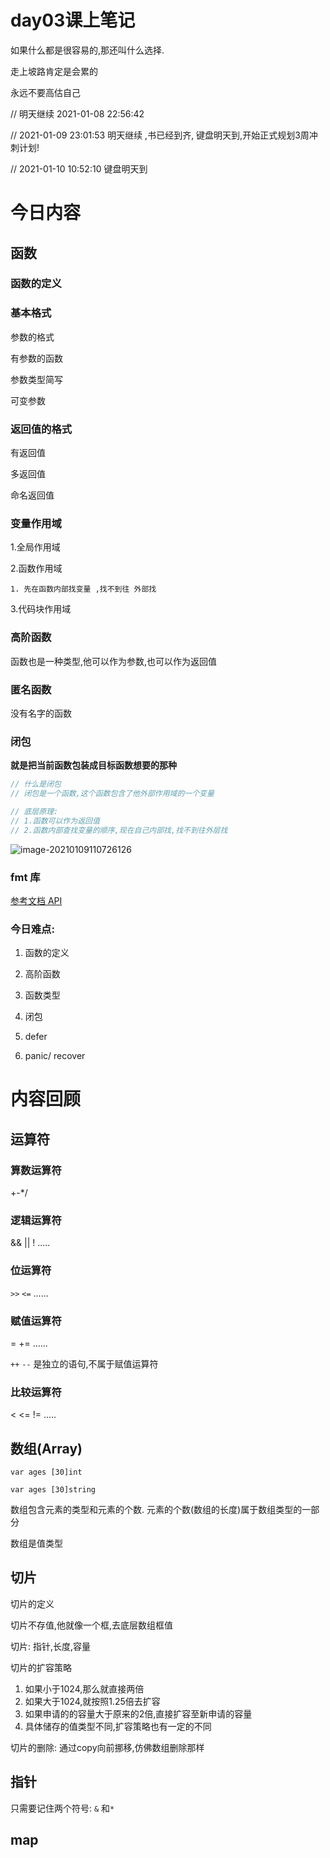 # day03课上笔记

如果什么都是很容易的,那还叫什么选择.

走上坡路肯定是会累的

永远不要高估自己



// 明天继续 2021-01-08 22:56:42

// 2021-01-09 23:01:53  明天继续 ,书已经到齐, 键盘明天到,开始正式规划3周冲刺计划!

// 2021-01-10 10:52:10 键盘明天到

# 今日内容

## 函数

### 函数的定义

### 基本格式

参数的格式

有参数的函数

参数类型简写

可变参数

### 返回值的格式

有返回值

多返回值

命名返回值

### 变量作用域

1.全局作用域

2.函数作用域

	1. 先在函数内部找变量 ,找不到往 外部找

3.代码块作用域

### 高阶函数

函数也是一种类型,他可以作为参数,也可以作为返回值



### 匿名函数

没有名字的函数

### 闭包

 **就是把当前函数包装成目标函数想要的那种**

```go
// 什么是闭包
// 闭包是一个函数,这个函数包含了他外部作用域的一个变量

// 底层原理:
// 1.函数可以作为返回值
// 2.函数内部查找变量的顺序,现在自己内部找,找不到往外层找
```

 

 ![image-20210109110726126](D:\Go\src\chentianxiang.vip\studygo\day03\README.assets\image-20210109110726126.png)



### fmt 库  

[参考文档 API]( https://studygolang.com/pkgdoc)



### 今日难点:

 1. 函数的定义

 2. 高阶函数

 3. 函数类型

 4. 闭包

 5. defer

 6. panic/ recover

    



# 内容回顾

## 运算符

### 算数运算符

+-*/

### 逻辑运算符

&&  || !  .....

### 位运算符

`>>` `<=` ......

### 赋值运算符

=  +=  ......

`++` `--`  是独立的语句,不属于赋值运算符

### 比较运算符

< <=  !=  .....

## 数组(Array)

`var ages [30]int `

`var ages [30]string `

数组包含元素的类型和元素的个数. 元素的个数(数组的长度)属于数组类型的一部分

数组是值类型

## 切片

切片的定义

切片不存值,他就像一个框,去底层数组框值

切片: 指针,长度,容量

切片的扩容策略

1. 如果小于1024,那么就直接两倍
2. 如果大于1024,就按照1.25倍去扩容
3. 如果申请的的容量大于原来的2倍,直接扩容至新申请的容量
4. 具体储存的值类型不同,扩容策略也有一定的不同

切片的删除:  通过copy向前挪移,仿佛数组删除那样

## 指针

只需要记住两个符号: `&` 和`*`

## map



